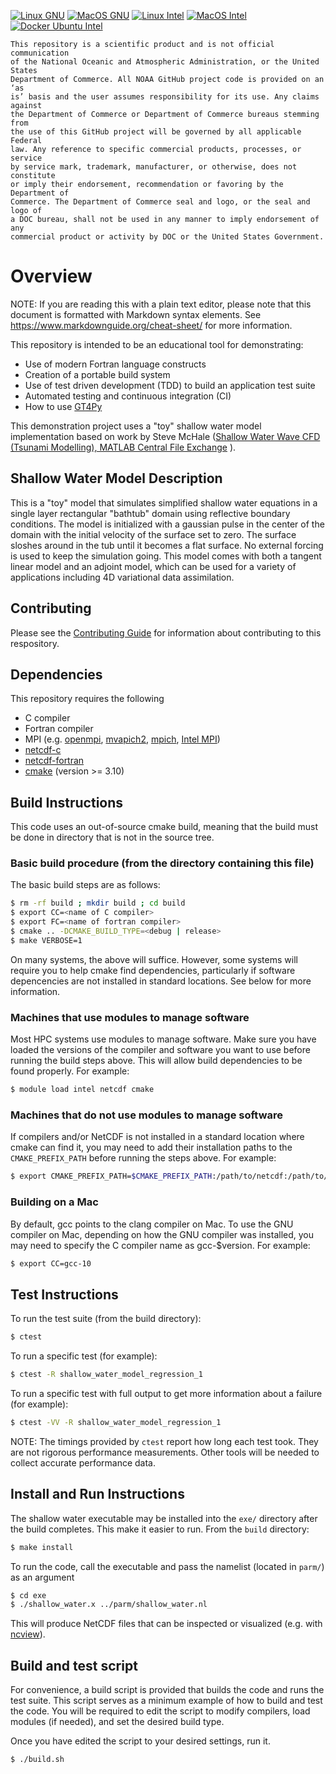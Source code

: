 [![Linux GNU](https://github.com/NOAA-GSL/shallow-water-demo/actions/workflows/linux_gnu.yml/badge.svg?branch=develop)](https://github.com/NOAA-GSL/shallow-water-demo/actions/workflows/linux_gnu.yml)
[![MacOS GNU](https://github.com/NOAA-GSL/shallow-water-demo/actions/workflows/macos_gnu.yml/badge.svg?branch=develop)](https://github.com/NOAA-GSL/shallow-water-demo/actions/workflows/macos_gnu.yml)
[![Linux Intel](https://github.com/NOAA-GSL/shallow-water-demo/actions/workflows/linux_intel.yml/badge.svg?branch=develop)](https://github.com/NOAA-GSL/shallow-water-demo/actions/workflows/linux_intel.yml)
[![MacOS Intel](https://github.com/NOAA-GSL/shallow-water-demo/actions/workflows/macos_intel.yml/badge.svg?branch=develop)](https://github.com/NOAA-GSL/shallow-water-demo/actions/workflows/macos_intel.yml)
[![Docker Ubuntu Intel](https://github.com/NOAA-GSL/shallow-water-demo/actions/workflows/docker_intel.yml/badge.svg?branch=develop)](https://github.com/NOAA-GSL/shallow-water-demo/actions/workflows/docker_intel.yml)

```
This repository is a scientific product and is not official communication
of the National Oceanic and Atmospheric Administration, or the United States
Department of Commerce. All NOAA GitHub project code is provided on an ‘as
is’ basis and the user assumes responsibility for its use. Any claims against
the Department of Commerce or Department of Commerce bureaus stemming from
the use of this GitHub project will be governed by all applicable Federal
law. Any reference to specific commercial products, processes, or service
by service mark, trademark, manufacturer, or otherwise, does not constitute
or imply their endorsement, recommendation or favoring by the Department of
Commerce. The Department of Commerce seal and logo, or the seal and logo of
a DOC bureau, shall not be used in any manner to imply endorsement of any
commercial product or activity by DOC or the United States Government.
```

# Overview

NOTE: If you are reading this with a plain text editor, please note that this document is
formatted with Markdown syntax elements.  See https://www.markdownguide.org/cheat-sheet/
for more information.

This repository is intended to be an educational tool for demonstrating:

 - Use of modern Fortran language constructs
 - Creation of a portable build system
 - Use of test driven development (TDD) to build an application test suite
 - Automated testing and continuous integration (CI)
 - How to use [GT4Py](https://github.com/ai2cm/gt4py.git)

This demonstration project uses a "toy" shallow water model implementation
based on work by Steve McHale ([Shallow Water Wave CFD (Tsunami Modelling),
MATLAB Central File Exchange](
https://www.mathworks.com/matlabcentral/fileexchange/17716-shallow-water-wave-cfd-tsunami-modelling)
).

## Shallow Water Model Description

This is a "toy" model that simulates simplified shallow water equations in
a single layer rectangular "bathtub" domain using reflective boundary
conditions. The model is initialized with a gaussian pulse in the center of
the domain with the initial velocity of the surface set to zero. The surface
sloshes around in the tub until it becomes a flat surface. No external forcing
is used to keep the simulation going. This model comes with both a tangent
linear model and an adjoint model, which can be used for a variety of
applications including 4D variational data assimilation.

## Contributing

Please see the [Contributing Guide](https://github.com/NOAA-GSL/shallow-water-demo/blob/develop/CONTRIBUTING.md) for information about contributing to this respository.

## Dependencies

This repository requires the following

* C compiler
* Fortran compiler
* MPI (e.g. [openmpi](https://www.open-mpi.org/software/ompi/v4.1/), [mvapich2](http://mvapich.cse.ohio-state.edu/downloads/), [mpich](https://www.mpich.org/downloads/), [Intel MPI](https://software.intel.com/content/www/us/en/develop/tools/oneapi/components/mpi-library.html#gs.1cg64u))
* [netcdf-c](https://www.unidata.ucar.edu/downloads/netcdf/)
* [netcdf-fortran](https://www.unidata.ucar.edu/downloads/netcdf/)
* [cmake](https://cmake.org/download/) (version >= 3.10)

## Build Instructions

This code uses an out-of-source cmake build, meaning that the build must be done in directory that is not in the source tree.

### Basic build procedure (from the directory containing this file)

The basic build steps are as follows:

```bash
$ rm -rf build ; mkdir build ; cd build
$ export CC=<name of C compiler>
$ export FC=<name of fortran compiler> 
$ cmake .. -DCMAKE_BUILD_TYPE=<debug | release>
$ make VERBOSE=1
```

On many systems, the above will suffice. However, some systems will require you to help cmake
find dependencies, particularly if software depencencies are not installed in standard locations.
See below for more information.

### Machines that use modules to manage software

Most HPC systems use modules to manage software.  Make sure you have loaded the versions of
the compiler and software you want to use before running the build steps above.  This will allow build
dependencies to be found properly.  For example:

```bash
$ module load intel netcdf cmake
```

### Machines that do not use modules to manage software

If compilers and/or NetCDF is not installed in a standard location where cmake can find it, you
may need to add their installation paths to the `CMAKE_PREFIX_PATH` before running the steps
above. For example:

```bash
$ export CMAKE_PREFIX_PATH=$CMAKE_PREFIX_PATH:/path/to/netcdf:/path/to/netcdf-fortran
```

### Building on a Mac

By default, gcc points to the clang compiler on Mac.  To use the GNU compiler on Mac, depending
on how the GNU compiler was installed, you may need to specify the C compiler name as gcc-$version.
For example:

```bash
$ export CC=gcc-10
```

## Test Instructions

To run the test suite (from the build directory):

```bash
$ ctest
```

To run a specific test (for example):

```bash
$ ctest -R shallow_water_model_regression_1
```

To run a specific test with full output to get more information about a failure (for example):

```bash
$ ctest -VV -R shallow_water_model_regression_1
```

NOTE: The timings provided by `ctest` report how long each test took.  They are not rigorous
performance measurements.  Other tools will be needed to collect accurate performance data.

## Install and Run Instructions

The shallow water executable may be installed into the `exe/` directory after the build completes.  This make it easier to run. From the `build` directory:

```bash
$ make install
```

To run the code, call the executable and pass the namelist (located in `parm/`) as an argument

```bash
$ cd exe
$ ./shallow_water.x ../parm/shallow_water.nl
```

This will produce NetCDF files that can be inspected or visualized (e.g. with [ncview](http://meteora.ucsd.edu/~pierce/ncview_home_page.html)).

## Build and test script

For convenience, a build script is provided that builds the code and runs the test suite. This
script serves as a minimum example of how to build and test the code.  You will be required to
edit the script to modify compilers, load modules (if needed), and set the desired build type.

Once you have edited the script to your desired settings, run it.

```bash
$ ./build.sh
```

